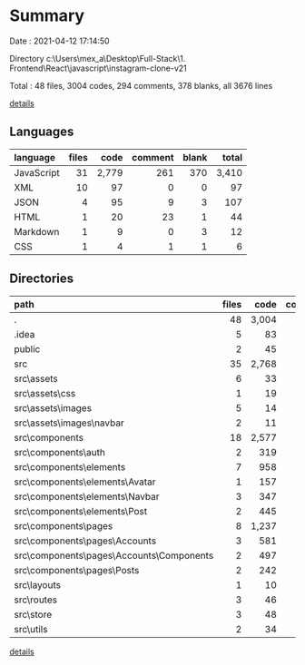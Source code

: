# Summary

Date : 2021-04-12 17:14:50

Directory c:\Users\mex_a\Desktop\Full-Stack\1. Frontend\React\javascript\instagram-clone-v21

Total : 48 files,  3004 codes, 294 comments, 378 blanks, all 3676 lines

[details](details.md)

## Languages
| language | files | code | comment | blank | total |
| :--- | ---: | ---: | ---: | ---: | ---: |
| JavaScript | 31 | 2,779 | 261 | 370 | 3,410 |
| XML | 10 | 97 | 0 | 0 | 97 |
| JSON | 4 | 95 | 9 | 3 | 107 |
| HTML | 1 | 20 | 23 | 1 | 44 |
| Markdown | 1 | 9 | 0 | 3 | 12 |
| CSS | 1 | 4 | 1 | 1 | 6 |

## Directories
| path | files | code | comment | blank | total |
| :--- | ---: | ---: | ---: | ---: | ---: |
| . | 48 | 3,004 | 294 | 378 | 3,676 |
| .idea | 5 | 83 | 0 | 0 | 83 |
| public | 2 | 45 | 23 | 2 | 70 |
| src | 35 | 2,768 | 262 | 369 | 3,399 |
| src\assets | 6 | 33 | 0 | 3 | 36 |
| src\assets\css | 1 | 19 | 0 | 3 | 22 |
| src\assets\images | 5 | 14 | 0 | 0 | 14 |
| src\assets\images\navbar | 2 | 11 | 0 | 0 | 11 |
| src\components | 18 | 2,577 | 249 | 331 | 3,157 |
| src\components\auth | 2 | 319 | 14 | 43 | 376 |
| src\components\elements | 7 | 958 | 60 | 114 | 1,132 |
| src\components\elements\Avatar | 1 | 157 | 29 | 20 | 206 |
| src\components\elements\Navbar | 3 | 347 | 12 | 37 | 396 |
| src\components\elements\Post | 2 | 445 | 19 | 55 | 519 |
| src\components\pages | 8 | 1,237 | 169 | 162 | 1,568 |
| src\components\pages\Accounts | 3 | 581 | 74 | 48 | 703 |
| src\components\pages\Accounts\Components | 2 | 497 | 71 | 38 | 606 |
| src\components\pages\Posts | 2 | 242 | 19 | 37 | 298 |
| src\layouts | 1 | 10 | 0 | 3 | 13 |
| src\routes | 3 | 46 | 7 | 12 | 65 |
| src\store | 3 | 48 | 1 | 7 | 56 |
| src\utils | 2 | 34 | 0 | 7 | 41 |

[details](details.md)